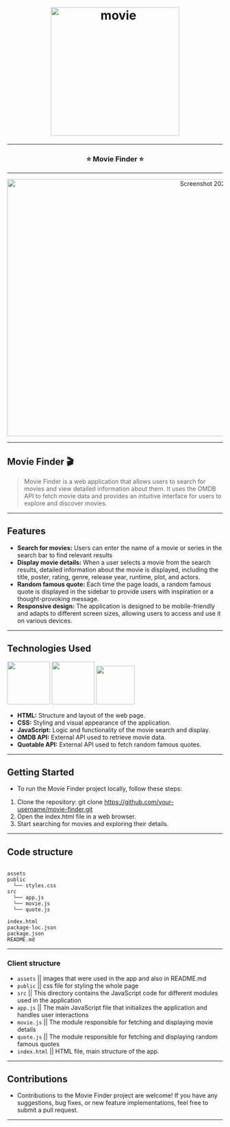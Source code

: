 <h1 align="center">
	<img
		width="300"
		alt="movie"
		src="https://live.staticflickr.com/65535/53047570972_953a5fe371_m.jpg">
</h1>

---


<h3 align="center">
	<strong>
	 ⭐ Movie Finder ⭐
	</strong>
</h3>

---


<p align="center">
	<img src="https://live.staticflickr.com/65535/53048349974_e119d7ded3_b.jpg" width="1024" height="600" alt="Screenshot 2023-07-15 at 21.47.28"/></a>
</p>	

---


## Movie Finder  🎬
>Movie Finder is a web application that allows users to search for movies and view detailed information about them. It uses the OMDB API to fetch movie data and provides an intuitive interface for users to explore and discover movies.

---

## Features

- **Search for movies:** Users can enter the name of a movie or series in the search bar to find relevant results
- **Display movie details:** When a user selects a movie from the search results, detailed information about the movie is displayed, including the title, poster, rating, genre, release year, runtime, plot, and actors.
- **Random famous quote:** Each time the page loads, a random famous quote is displayed in the sidebar to provide users with inspiration or a thought-provoking message.
- **Responsive design:** The application is designed to be mobile-friendly and adapts to different screen sizes, allowing users to access and use it on various devices.

---
  
## Technologies Used

<img src="https://user-images.githubusercontent.com/25181517/192158954-f88b5814-d510-4564-b285-dff7d6400dad.png" width="100"> <img src="https://user-images.githubusercontent.com/25181517/183898674-75a4a1b1-f960-4ea9-abcb-637170a00a75.png" width="100"> <img src="https://user-images.githubusercontent.com/25181517/117447155-6a868a00-af3d-11eb-9cfe-245df15c9f3f.png" width="90">

- **HTML:** Structure and layout of the web page.
- **CSS:** Styling and visual appearance of the application.
- **JavaScript:** Logic and functionality of the movie search and display.
- **OMDB API:** External API used to retrieve movie data.
- **Quotable API:** External API used to fetch random famous quotes.

---

## Getting Started
- To run the Movie Finder project locally, follow these steps:

1. Clone the repository: git clone https://github.com/your-username/movie-finder.git
2. Open the index.html file in a web browser.
3. Start searching for movies and exploring their details.

---

## Code structure

```

assets
public
  └── styles.css
src
  └── app.js
  └── movie.js
  └── quote.js
      
index.html
package-loc.json
package.json
README.md
```
---

###  Client structure

- `assets` || images that were used in the app and also in README.md
- `public` || css file for styling the whole page
- `src` || This directory contains the JavaScript code for different modules used in the application
- `app.js` || The main JavaScript file that initializes the application and handles user interactions
- `movie.js` || The module responsible for fetching and displaying movie details
- `quote.js` || The module responsible for fetching and displaying random famous quotes
- `index.html` || HTML file, main structure of the app.

---

## Contributions
- Contributions to the Movie Finder project are welcome! If you have any suggestions, bug fixes, or new feature implementations, feel free to submit a pull request.

---
